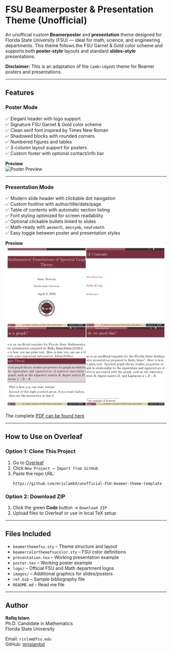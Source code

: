 # FSU Beamerposter & Presentation Theme (Unofficial)

An unofficial custom **Beamerposter** and **presentation** theme designed for Florida State University (FSU) — ideal for math, science, and engineering departments. This theme follows the FSU Garnet & Gold color scheme and supports both **poster-style** layouts and standard **slides-style** presentations.  

**Disclaimer:** This is an adaptation of the `CambridgeUS` theme for Beamer posters and presentations.

---

## Features

### Poster Mode   

✅ Elegant header with logo support  
✅ Signature FSU Garnet & Gold color scheme  
✅ Clean serif font inspired by Times New Roman  
✅ Shadowed blocks with rounded corners  
✅ Numbered figures and tables  
✅ 3-column layout support for posters  
✅ Custom footer with optional contact/info bar  

**Preview**  
![Poster Preview](images/sample-poster-preview.png)

---

### Presentation Mode    

✅ Modern slide header with clickable dot navigation  
✅ Custom footline with author/title/date/page  
✅ Table of contents with automatic section listing  
✅ Font styling optimized for screen readability  
✅ Optional clickable bullets linked to slides  
✅ Math-ready with `amsmath`, `amssymb`, `newtxmath`  
✅ Easy toggle between poster and presentation styles

**Preview**  
![Presentation Sample](images/photo-collage.png.png)  

The complete [PDF can be found here](images/presentation_sample.pdf) 

---

## How to Use on Overleaf  

### Option 1: Clone This Project
1. Go to [Overleaf](https://overleaf.com)  
2. Click `New Project → Import from GitHub`  
3. Paste the repo URL:  
   ```
   https://github.com/mrislambd/unofficial-FSU-beamer-theme-template
   ```

### Option 2: Download ZIP
1. Click the green **Code** button → `Download ZIP`  
2. Upload files to Overleaf or use in local TeX setup  

---

## Files Included

- `beamerthemefsu.sty` – Theme structure and layout  
- `beamercolorthemefsucolor.sty` – FSU color definitions  
- `presentation.tex` – Working presentation example  
- `poster.tex` – Working poster example  
- `logo/` – Official FSU and Math department logos  
- `images/` – Additional graphics for slides/posters  
- `ref.bib` – Sample bibliography file
- `README.md` - Read me file

---

## Author

**Rafiq Islam**  
Ph.D. Candidate in Mathematics  
Florida State University  

Email: `rislam@fsu.edu`  
GitHub: [mrislambd](https://github.com/mrislambd)

